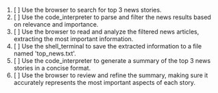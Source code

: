 1. [ ] Use the browser to search for top 3 news stories.
2. [ ] Use the code_interpreter to parse and filter the news results based on relevance and importance.
3. [ ] Use the browser to read and analyze the filtered news articles, extracting the most important information.
4. [ ] Use the shell_terminal to save the extracted information to a file named 'top_news.txt'.
5. [ ] Use the code_interpreter to generate a summary of the top 3 news stories in a concise format.
6. [ ] Use the browser to review and refine the summary, making sure it accurately represents the most important aspects of each story.